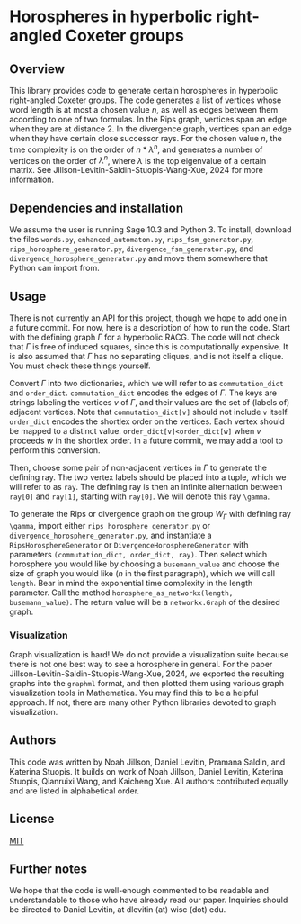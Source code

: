 # Horospheres in hyperbolic right-angled Coxeter groups

## Overview
This library provides code to generate certain horospheres in hyperbolic right-angled Coxeter groups. The code generates a list of vertices whose word length is at most a chosen value $n$, as well as edges between them according to one of two formulas. In the Rips graph, vertices span an edge when they are at distance 2. In the divergence graph, vertices span an edge when they have certain close successor rays. For the chosen value $n$, the time complexity is on the order of $n*\lambda^n$, and generates a number of vertices on the order of $\lambda^n$, where $\lambda$ is the top eigenvalue of a certain matrix. See Jillson-Levitin-Saldin-Stuopis-Wang-Xue, 2024 for more information.

## Dependencies and installation
We assume the user is running Sage 10.3 and Python 3. To install, download the files `words.py`, `enhanced_automaton.py`, `rips_fsm_generator.py`, `rips_horosphere_generator.py`, `divergence_fsm_generator.py`, and `divergence_horosphere_generator.py` and move them somewhere that Python can import from.

## Usage
There is not currently an API for this project, though we hope to add one in a future commit. For now, here is a description of how to run the code. Start with the defining graph $\Gamma$ for a hyperbolic RACG. The code will not check that $\Gamma$ is free of induced squares, since this is computationally expensive. It is also assumed that $\Gamma$ has no separating cliques, and is not itself a clique. You must check these things yourself.

 Convert $\Gamma$ into two dictionaries, which we will refer to as `commutation_dict` and `order_dict`. `commutation_dict` encodes the edges of $\Gamma$. The keys are strings labeling the vertices $v$ of $\Gamma$, and their values are the set of (labels of) adjacent vertices. Note that `commutation_dict[v]` should not include `v` itself. `order_dict` encodes the shortlex order on the vertices. Each vertex should be mapped to a distinct value. `order_dict[v]<order_dict[w]` when $v$ proceeds $w$ in the shortlex order. In a future commit, we may add a tool to perform this conversion.

 Then, choose some pair of non-adjacent vertices in $\Gamma$ to generate the defining ray. The two vertex labels should be placed into a tuple, which we will refer to as `ray`. The defining ray is then an infinite alternation between `ray[0]` and `ray[1]`, starting with `ray[0]`. We will denote this ray `\gamma`.

 To generate the Rips or divergence graph on the group $W_\Gamma$ with defining ray `\gamma`, import either `rips_horosphere_generator.py` or `divergence_horosphere_generator.py`, and instantiate a `RipsHorosphereGenerator` or `DivergenceHorosphereGenerator` with parameters `(commutation_dict, order_dict, ray)`. Then select which horosphere you would like by choosing a `busemann_value` and choose the size of graph you would like ($n$ in the first paragraph), which we will call `length`. Bear in mind the exponential time complexity in the length parameter. Call the method `horosphere_as_networkx(length, busemann_value)`. The return value will be a `networkx.Graph` of the desired graph.

 ### Visualization
 Graph visualization is hard! We do not provide a visualization suite because there is not one best way to see a horosphere in general. For the paper Jillson-Levitin-Saldin-Stuopis-Wang-Xue, 2024, we exported the resulting graphs into the `graphml` format, and then plotted them using various graph visualization tools in Mathematica. You may find this to be a helpful approach. If not, there are many other Python libraries devoted to graph visualization.

## Authors
This code was written by Noah Jillson, Daniel Levitin, Pramana Saldin, and Katerina Stuopis. It builds on work of Noah Jillson, Daniel Levitin, Katerina Stuopis, Qianruixi Wang, and Kaicheng Xue. All authors contributed equally and are listed in alphabetical order.

 ## License
[MIT](https://choosealicense.com/licenses/mit/)

 ## Further notes
 We hope that the code is well-enough commented to be readable and understandable to those who have already read our paper. Inquiries should be directed to Daniel Levitin, at dlevitin (at) wisc (dot) edu.